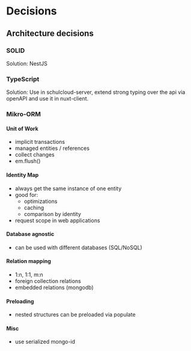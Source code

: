 # Decisions

## Architecture decisions



### SOLID

Solution: NestJS

### TypeScript

Solution: Use in schulcloud-server, extend strong typing over the api via openAPI and use it in nuxt-client.

### Mikro-ORM

#### Unit of Work
- implicit transactions
- managed entities / references
- collect changes
- em.flush()

#### Identity Map
- always get the same instance of one entity
- good for:
  - optimizations
  - caching
  - comparison by identity
- request scope in web applications

#### Database agnostic
- can be used with different databases (SQL/NoSQL)

#### Relation mapping
- 1:n, 1:1, m:n
- foreign collection relations
- embedded relations (mongodb)

#### Preloading
- nested structures can be preloaded via populate

#### Misc
- use serialized mongo-id
